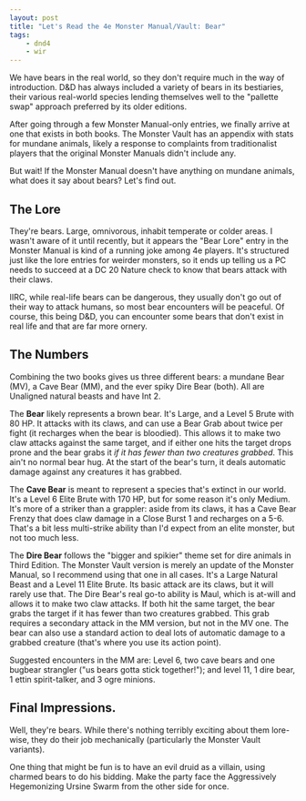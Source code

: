 ```yaml
---
layout: post
title: "Let's Read the 4e Monster Manual/Vault: Bear"
tags:
    - dnd4
    - wir
---
```


We have bears in the real world, so they don't require much in the way of
introduction. D&D has always included a variety of bears in its bestiaries,
their various real-world species lending themselves well to the "pallette swap"
approach preferred by its older editions.

After going through a few Monster Manual-only entries, we finally arrive at one
that exists in both books. The Monster Vault has an appendix with stats for
mundane animals, likely a response to complaints from traditionalist players
that the original Monster Manuals didn't include any.

But wait! If the Monster Manual doesn't have anything on mundane animals, what
does it say about bears? Let's find out.

## The Lore

They're bears. Large, omnivorous, inhabit temperate or colder areas. I wasn't
aware of it until recently, but it appears the "Bear Lore" entry in the Monster
Manual is kind of a running joke among 4e players. It's structured just like the
lore entries for weirder monsters, so it ends up telling us a PC needs to
succeed at a DC 20 Nature check to know that bears attack with their
claws.

IIRC, while real-life bears can be dangerous, they usually don't go out of their
way to attack humans, so most bear encounters will be peaceful. Of course, this
being D&D, you can encounter some bears that don't exist in real life and that
are far more ornery.

## The Numbers

Combining the two books gives us three different bears: a mundane Bear (MV), a
Cave Bear (MM), and the ever spiky Dire Bear (both). All are Unaligned natural
beasts and have Int 2.

The **Bear** likely represents a brown bear. It's Large, and a Level 5 Brute
with 80 HP. It attacks with its claws, and can use a Bear Grab about twice per
fight (it recharges when the bear is bloodied). This allows it to make two claw
attacks against the same target, and if either one hits the target drops prone
and the bear grabs it _if it has fewer than two creatures grabbed_. This ain't
no normal bear hug. At the start of the bear's turn, it deals automatic damage
against any creatures it has grabbed.

The **Cave Bear** is meant to represent a species that's extinct in our
world. It's a Level 6 Elite Brute with 170 HP, but for some reason it's only
Medium. It's more of a striker than a grappler: aside from its claws, it has a
Cave Bear Frenzy that does claw damage in a Close Burst 1 and recharges on a
5-6. That's a bit less multi-strike ability than I'd expect from an elite
monster, but not too much less.

The **Dire Bear** follows the "bigger and spikier" theme set for dire animals in
Third Edition. The Monster Vault version is merely an update of the Monster
Manual, so I recommend using that one in all cases. It's a Large Natural Beast
and a Level 11 Elite Brute. Its basic attack are its claws, but it will rarely
use that. The Dire Bear's real go-to ability is Maul, which is at-will and
allows it to make two claw attacks. If both hit the same target, the bear grabs
the target if it has fewer than two creatures grabbed. This grab requires a
secondary attack in the MM version, but not in the MV one. The bear can also use
a standard action to deal lots of automatic damage to a grabbed creature (that's
where you use its action point).

Suggested encounters in the MM are: Level 6, two cave bears and one bugbear
strangler ("us bears gotta stick together!"); and level 11, 1 dire bear, 1 ettin
spirit-talker, and 3 ogre minions.

## Final Impressions.

Well, they're bears. While there's nothing terribly exciting about them
lore-wise, they do their job mechanically (particularly the Monster Vault
variants).

One thing that might be fun is to have an evil druid as a villain, using charmed
bears to do his bidding. Make the party face the Aggressively Hegemonizing
Ursine Swarm from the other side for once.
